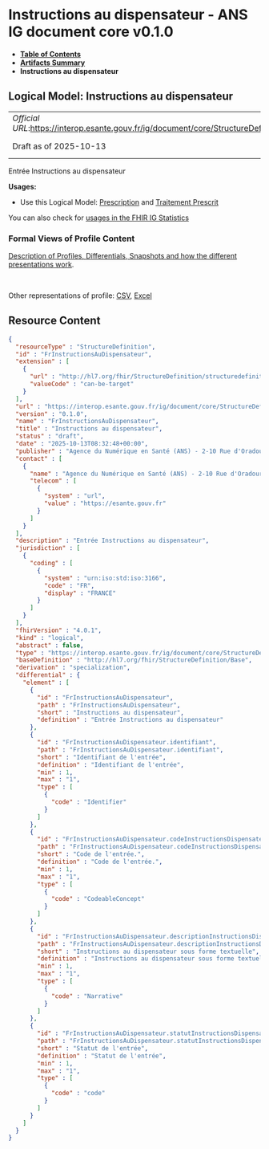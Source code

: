 # Instructions au dispensateur - ANS IG document core v0.1.0

* [**Table of Contents**](toc.md)
* [**Artifacts Summary**](artifacts.md)
* **Instructions au dispensateur**

## Logical Model: Instructions au dispensateur 

| | |
| :--- | :--- |
| *Official URL*:https://interop.esante.gouv.fr/ig/document/core/StructureDefinition/FrInstructionsAuDispensateur | *Version*:0.1.0 |
| Draft as of 2025-10-13 | *Computable Name*:FrInstructionsAuDispensateur |

 
Entrée Instructions au dispensateur 

**Usages:**

* Use this Logical Model: [Prescription](StructureDefinition-FrPrescriptionEntry.md) and [Traitement Prescrit](StructureDefinition-FrTraitementPrescrit.md)

You can also check for [usages in the FHIR IG Statistics](https://packages2.fhir.org/xig/ans.document.fr.core|current/StructureDefinition/FrInstructionsAuDispensateur)

### Formal Views of Profile Content

 [Description of Profiles, Differentials, Snapshots and how the different presentations work](http://build.fhir.org/ig/FHIR/ig-guidance/readingIgs.html#structure-definitions). 

 

Other representations of profile: [CSV](StructureDefinition-FrInstructionsAuDispensateur.csv), [Excel](StructureDefinition-FrInstructionsAuDispensateur.xlsx) 



## Resource Content

```json
{
  "resourceType" : "StructureDefinition",
  "id" : "FrInstructionsAuDispensateur",
  "extension" : [
    {
      "url" : "http://hl7.org/fhir/StructureDefinition/structuredefinition-type-characteristics",
      "valueCode" : "can-be-target"
    }
  ],
  "url" : "https://interop.esante.gouv.fr/ig/document/core/StructureDefinition/FrInstructionsAuDispensateur",
  "version" : "0.1.0",
  "name" : "FrInstructionsAuDispensateur",
  "title" : "Instructions au dispensateur",
  "status" : "draft",
  "date" : "2025-10-13T08:32:48+00:00",
  "publisher" : "Agence du Numérique en Santé (ANS) - 2-10 Rue d'Oradour-sur-Glane, 75015 Paris",
  "contact" : [
    {
      "name" : "Agence du Numérique en Santé (ANS) - 2-10 Rue d'Oradour-sur-Glane, 75015 Paris",
      "telecom" : [
        {
          "system" : "url",
          "value" : "https://esante.gouv.fr"
        }
      ]
    }
  ],
  "description" : "Entrée Instructions au dispensateur",
  "jurisdiction" : [
    {
      "coding" : [
        {
          "system" : "urn:iso:std:iso:3166",
          "code" : "FR",
          "display" : "FRANCE"
        }
      ]
    }
  ],
  "fhirVersion" : "4.0.1",
  "kind" : "logical",
  "abstract" : false,
  "type" : "https://interop.esante.gouv.fr/ig/document/core/StructureDefinition/FrInstructionsAuDispensateur",
  "baseDefinition" : "http://hl7.org/fhir/StructureDefinition/Base",
  "derivation" : "specialization",
  "differential" : {
    "element" : [
      {
        "id" : "FrInstructionsAuDispensateur",
        "path" : "FrInstructionsAuDispensateur",
        "short" : "Instructions au dispensateur",
        "definition" : "Entrée Instructions au dispensateur"
      },
      {
        "id" : "FrInstructionsAuDispensateur.identifiant",
        "path" : "FrInstructionsAuDispensateur.identifiant",
        "short" : "Identifiant de l'entrée",
        "definition" : "Identifiant de l'entrée",
        "min" : 1,
        "max" : "1",
        "type" : [
          {
            "code" : "Identifier"
          }
        ]
      },
      {
        "id" : "FrInstructionsAuDispensateur.codeInstructionsDispensateurt",
        "path" : "FrInstructionsAuDispensateur.codeInstructionsDispensateurt",
        "short" : "Code de l'entrée.",
        "definition" : "Code de l'entrée.",
        "min" : 1,
        "max" : "1",
        "type" : [
          {
            "code" : "CodeableConcept"
          }
        ]
      },
      {
        "id" : "FrInstructionsAuDispensateur.descriptionInstructionsDispensateur",
        "path" : "FrInstructionsAuDispensateur.descriptionInstructionsDispensateur",
        "short" : "Instructions au dispensateur sous forme textuelle",
        "definition" : "Instructions au dispensateur sous forme textuelle",
        "min" : 1,
        "max" : "1",
        "type" : [
          {
            "code" : "Narrative"
          }
        ]
      },
      {
        "id" : "FrInstructionsAuDispensateur.statutInstructionsDispensateur",
        "path" : "FrInstructionsAuDispensateur.statutInstructionsDispensateur",
        "short" : "Statut de l'entrée",
        "definition" : "Statut de l'entrée",
        "min" : 1,
        "max" : "1",
        "type" : [
          {
            "code" : "code"
          }
        ]
      }
    ]
  }
}

```
